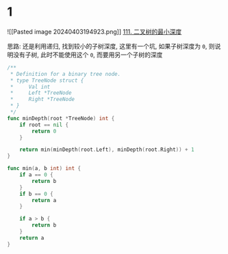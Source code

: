 # 1
![[Pasted image 20240403194923.png]]
[111. 二叉树的最小深度](https://leetcode.cn/problems/minimum-depth-of-binary-tree/)

思路: 还是利用递归, 找到较小的子树深度, 这里有一个坑, 如果子树深度为 `0`, 则说明没有子树, 此时不能使用这个 `0`, 而要用另一个子树的深度
```go
/**
 * Definition for a binary tree node.
 * type TreeNode struct {
 *     Val int
 *     Left *TreeNode
 *     Right *TreeNode
 * }
 */
func minDepth(root *TreeNode) int {
	if root == nil {
		return 0
	}

	return min(minDepth(root.Left), minDepth(root.Right)) + 1
}

func min(a, b int) int {
	if a == 0 {
		return b
	}
	if b == 0 {
		return a
	}

	if a > b {
		return b
	}
	return a
}
```